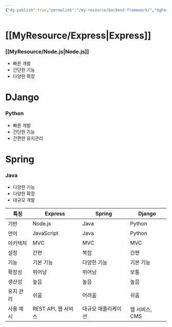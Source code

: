 ```yaml
---
{"dg-publish":true,"permalink":"/my-resource/backend-framework/","dgPassFrontmatter":true}
---
```


# [[MyResource/Express\|Express]]
### [[MyResource/Node.js\|Node.js]]
 - 빠른 개발
 - 간단한 기능
 - 다양한 확장
# DJango
### Python
- 빠른 개발
- 간단한 기능
- 간편한 유지관리
# Spring
### Java
 - 다양한 기능
 - 다양한 확장
 - 대규모 개발

|**특징**|Express|Spring|Django|
|---|---|---|---|
|기반|Node.js|Java|Python|
|언어|JavaScript|Java|Python|
|아키텍처|MVC|MVC|MVC|
|설정|간편|복잡|간편|
|기능|기본 기능|다양한 기능|기본 기능|
|확장성|뛰어남|뛰어남|보통|
|생산성|높음|높음|높음|
|유지 관리|쉬움|어려움|쉬움|
|사용 예시|REST API, 웹 서비스|대규모 애플리케이션|웹 서비스, CMS|
